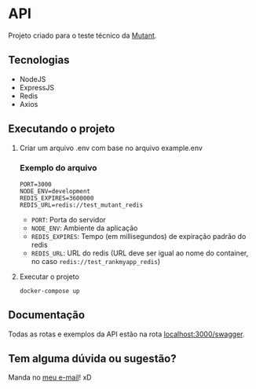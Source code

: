 # API
Projeto criado para o teste técnico da [Mutant](https://mutantbr.com/).

## Tecnologias
- NodeJS
- ExpressJS
- Redis
- Axios

## Executando o projeto
1. Criar um arquivo .env com base no arquivo example.env
    ### Exemplo do arquivo
    ```
    PORT=3000
    NODE_ENV=development
    REDIS_EXPIRES=3600000
    REDIS_URL=redis://test_mutant_redis
    ```

    - `PORT`: Porta do servidor
    - `NODE_ENV`: Ambiente da aplicação
    - `REDIS_EXPIRES`: Tempo (em millisegundos) de expiração padrão do redis
    - `REDIS_URL`: URL do redis (URL deve ser igual ao nome do container, no caso `redis://test_rankmyapp_redis`)

2. Executar o projeto

    `docker-compose up`

## Documentação
Todas as rotas e exemplos da API estão na rota [localhost:3000/swagger](localhost:3000/swagger).

## Tem alguma dúvida ou sugestão?
Manda no [meu e-mail](mailto:wrickee@gmail.com)! xD
